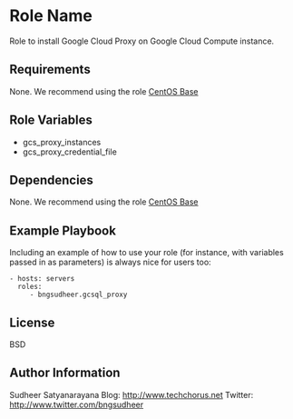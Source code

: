 Role Name
=========

Role to install Google Cloud Proxy on Google Cloud Compute instance.

Requirements
------------

None.
We recommend using the role [CentOS Base](https://galaxy.ansible.com/bngsudheer/centos_base/)

Role Variables
--------------

* gcs_proxy_instances 
* gcs_proxy_credential_file

Dependencies
------------

None.
We recommend using the role [CentOS Base](https://galaxy.ansible.com/bngsudheer/centos_base/)

Example Playbook
----------------

Including an example of how to use your role (for instance, with variables passed in as parameters) is always nice for users too:

    - hosts: servers
      roles:
         - bngsudheer.gcsql_proxy 

License
-------

BSD

Author Information
------------------
Sudheer Satyanarayana
Blog: http://www.techchorus.net
Twitter: http://www.twitter.com/bngsudheer
